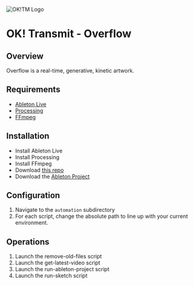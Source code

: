 ![OK!TM Logo](https://secure.meetupstatic.com/photos/event/b/e/3/a/600_485628698.jpeg)

# OK! Transmit - Overflow

## Overview
Overflow is a real-time, generative, kinetic artwork.

## Requirements
 - [Ableton Live](https://www.ableton.com/en/live/)
 - [Processing](http://processing.org/)
 - [FFmpeg](https://www.ffmpeg.org/)

## Installation
 - Install Ableton Live
 - Install Processing
 - Install FFmpeg
 - Download [this repo](https://github.com/trans-mission/skyway2020)
 - Download the [Ableton Project](https://drive.google.com/drive/folders/1AJPxOlkwF_sue8AcHhg1y4gEA33aS3OH?usp=sharing)

## Configuration
 1. Navigate to the `automation` subdirectory
 1. For each script, change the absolute path to line up with your current environment.

## Operations
 1. Launch the remove-old-files script
 1. Launch the get-latest-video script
 1. Launch the run-ableton-project script
 1. Launch the run-sketch script